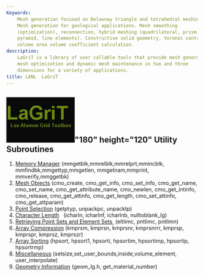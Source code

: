 ```yaml
---
Keywords: 
    Mesh generation focused on Delaunay triangle and tetrahedral meshing.
    Mesh generation for geological applications. Mesh smoothing
    (optimization), reconnection, hybrid meshing (quadrilateral, prism,
    pyramid, line elements). Constructive solid geometry, Voronoi control
    volume area volume coefficient calculation.
description: 
    LaGriT is a library of user callable tools that provide mesh generation,
    mesh optimization and dynamic mesh maintenance in two and three
    dimensions for a variety of applications.
title: LANL  LaGriT 
---
```




![](images/lagrit2.jpg)"180" height="120"
Utility Subroutines
-------------------

1.  [Memory Manager](docs/memmang.html)
    (mmgetblk,mmrelblk,mmrelprt,mmincblk, mmfindbk,mmgettyp,mmgetlen,
    mmgetnam,mmprint, mmverify,mmggetbk)
2.  [Mesh Objects](docs/meshob.html) (cmo\_create, cmo\_get\_info,
    cmo\_set\_info, cmo\_get\_name, cmo\_set\_name,
    cmo\_get\_attribute\_name, cmo\_newlen, cmo\_get\_intinfo,
    cmo\_release, cmo\_get\_attinfo, cmo\_get\_length,
    cmo\_set\_attinfo, cmo\_get\_attparam)
3.  [Point Selection](docs/pointsel.html) (getptyp, unpackpc, unpacktp)
4.  [Character Length](docs/charlen.html)   (icharln, icharlnf,
    icharlnb, nulltoblank\_lg)
5.  [Retrieving Point Sets and Element Sets ](docs/retpts.html)
    (eltlimc, pntlimc, pntlimn)
6.  [Array Compression](docs/arrcomp.html) (kmprsm, kmprsn, kmprsnr,
    kmprsnrrr, kmprsp, kmprspr, kmprsz, kmprszr)
7.  [Array Sorting](docs/arrsort.html) (hpsort, hpsort1, hpsorti,
    hpsortim, hpsortimp, hpsortip, hpsortrmp)
8.  [Miscellaneous](docs/miscell.html)
    (setsize,set\_user\_bounds,inside,volume\_element,
    user\_interpolate)
9.  [Geometry Information](docs/geom.html) (geom\_lg.h,
    get\_material\_number)


